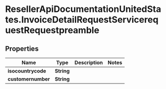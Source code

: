 # ResellerApiDocumentationUnitedStates.InvoiceDetailRequestServicerequestRequestpreamble

## Properties

Name | Type | Description | Notes
------------ | ------------- | ------------- | -------------
**isocountrycode** | **String** |  | 
**customernumber** | **String** |  | 


